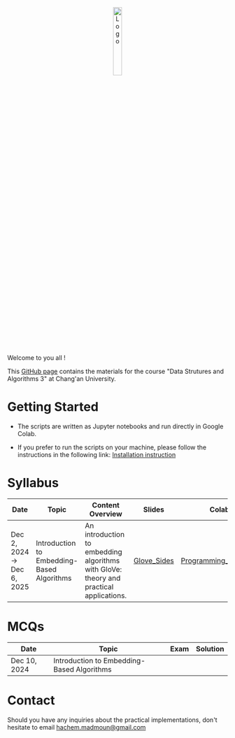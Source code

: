 <div align="center">
    <img src="./images/logo_Changan.png" alt="Logo" width="20%"/>
</div>

Welcome to you all !

This [GitHub page](https://hm-ai.github.io/Data_Structures_Algorithms/) contains the materials for the course "Data Strutures and Algorithms 3" at Chang'an University.

# Getting Started
* The scripts are written as Jupyter notebooks and run directly in Google Colab.

* If you prefer to run the scripts on your machine, please follow the instructions in the following link: [Installation instruction](https://colab.research.google.com/drive/1GtAF3kuPGDhxRYacLVUMm5S8f1uBA_oM?usp=sharing)


# Syllabus

| **Date**                   | **Topic**                                    | **Content Overview**                                                                   | Slides                              | **Colabs**                                                                                                      | **Solutions**                                                                                                           |
|----------------------------|----------------------------------------------|----------------------------------------------------------------------------------------|-------------------------------------|-----------------------------------------------------------------------------------------------------------------|-------------------------------------------------------------------------------------------------------------------------|
| Dec 2, 2024 -> Dec 6, 2025 | Introduction to Embedding-Based Algorithms   | An introduction to embedding algorithms with GloVe: theory and practical applications. | [Glove_Sides]("./slides/GloVe.png") | [Programming_Session_1](https://colab.research.google.com/drive/1p5uRd4hJNaqInZh98hYuiknXI6Rc36-F?usp=sharing)  | [Solution_Programming_Session_1](https://colab.research.google.com/drive/105sORnOHO8hPj0mj7fs2nFbkdYQjLtwk?usp=sharing) | 

# MCQs

| **Date**     | **Topic**                                    | Exam | Solution | 
|--------------|----------------------------------------------|------|----------| 
| Dec 10, 2024 | Introduction to Embedding-Based Algorithms   |      |          | 


# Contact
Should you have any inquiries about the practical implementations, don't hesitate to email hachem.madmoun@gmail.com